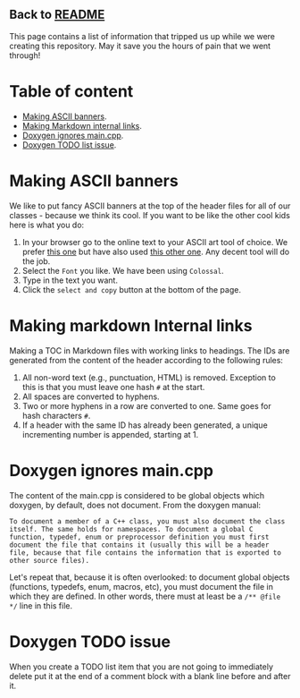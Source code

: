 Back to [README](https://github.com/theAgingApprentice/icUnderware/blob/main/README.md)
---

This page contains a list of information that tripped us up while we were creating this repository. May it save you the hours of pain that we went through!

# Table of content

* [Making ASCII banners](#Making-ASCII-banners).
* [Making Markdown internal links](#Making-markdown-lnternal-links).
* [Doxygen ignores main.cpp](#Doxygen-ignores-maincpp). 
* [Doxygen TODO list issue](#Doxygen-TODO-issue).

# Making ASCII banners

We like to put fancy ASCII banners at the top of the header files for all of our classes - because we think its cool. If you want to be like the other cool kids here is what you do:

1. In your browser go to the online text to your ASCII art tool of choice. We prefer [this one](http://www.patorjk.com/software/taag/#p=testall&f=Big&t=aaSocMicro) but have also used [this other one](http://www.patorjk.com/software/taag/#p=display&f=Big&t=aaSocMicro). Any decent tool will do the job. 
2. Select the ```Font``` you like. We have been using ```Colossal```. 
3. Type in the text you want.
4. Click the ```select and copy``` button at the bottom of the page. 

# Making markdown lnternal links

Making a TOC in Markdown files with working links to headings.
The IDs are generated from the content of the header according to the following rules:

1. All non-word text (e.g., punctuation, HTML) is removed. Exception to this is that you must leave one hash ```#``` at the start. 
2. All spaces are converted to hyphens. 
3. Two or more hyphens in a row are converted to one. Same goes for hash characters ```#```.
4. If a header with the same ID has already been generated, a unique incrementing number is appended, starting at 1.

# Doxygen ignores main.cpp

The content of the main.cpp is considered to be global objects which doxygen, by default, does not document. From the doxygen manual:

```
To document a member of a C++ class, you must also document the class itself. The same holds for namespaces. To document a global C function, typedef, enum or preprocessor definition you must first document the file that contains it (usually this will be a header file, because that file contains the information that is exported to other source files).
```
Let's repeat that, because it is often overlooked: to document global objects (functions, typedefs, enum, macros, etc), you must document the file in which they are defined. In other words, there must at least be a ```/** @file */``` line in this file.

# Doxygen TODO issue

When you create a TODO list item that you are not going to immediately delete put it at the end of a comment block with a blank line before and after it.
